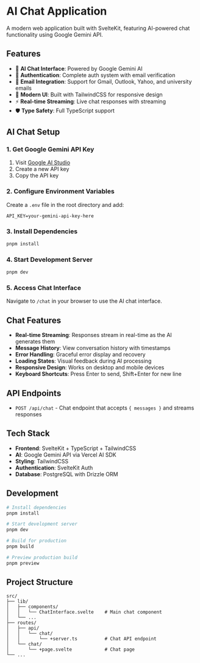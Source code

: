 # AI Chat Application

A modern web application built with SvelteKit, featuring AI-powered chat functionality using Google Gemini API.

## Features

- 🤖 **AI Chat Interface**: Powered by Google Gemini AI
- 🔐 **Authentication**: Complete auth system with email verification
- 📧 **Email Integration**: Support for Gmail, Outlook, Yahoo, and university emails
- 🎨 **Modern UI**: Built with TailwindCSS for responsive design
- ⚡ **Real-time Streaming**: Live chat responses with streaming
- 🛡️ **Type Safety**: Full TypeScript support

## AI Chat Setup

### 1. Get Google Gemini API Key

1. Visit [Google AI Studio](https://makersuite.google.com/app/apikey)
2. Create a new API key
3. Copy the API key

### 2. Configure Environment Variables

Create a `.env` file in the root directory and add:

```env
API_KEY=your-gemini-api-key-here
```

### 3. Install Dependencies

```sh
pnpm install
```

### 4. Start Development Server

```sh
pnpm dev
```

### 5. Access Chat Interface

Navigate to `/chat` in your browser to use the AI chat interface.

## Chat Features

- **Real-time Streaming**: Responses stream in real-time as the AI generates them
- **Message History**: View conversation history with timestamps
- **Error Handling**: Graceful error display and recovery
- **Loading States**: Visual feedback during AI processing
- **Responsive Design**: Works on desktop and mobile devices
- **Keyboard Shortcuts**: Press Enter to send, Shift+Enter for new line

## API Endpoints

- `POST /api/chat` - Chat endpoint that accepts `{ messages }` and streams responses

## Tech Stack

- **Frontend**: SvelteKit + TypeScript + TailwindCSS
- **AI**: Google Gemini API via Vercel AI SDK
- **Styling**: TailwindCSS
- **Authentication**: SvelteKit Auth
- **Database**: PostgreSQL with Drizzle ORM

## Development

```sh
# Install dependencies
pnpm install

# Start development server
pnpm dev

# Build for production
pnpm build

# Preview production build
pnpm preview
```

## Project Structure

```
src/
├── lib/
│   ├── components/
│   │   └── ChatInterface.svelte    # Main chat component
│   └── ...
├── routes/
│   ├── api/
│   │   └── chat/
│   │       └── +server.ts          # Chat API endpoint
│   └── chat/
│       └── +page.svelte            # Chat page
└── ...
```
